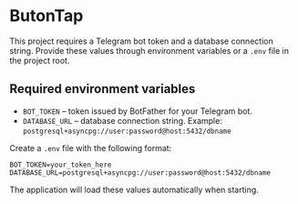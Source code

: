 # ButonTap

This project requires a Telegram bot token and a database connection string. 
Provide these values through environment variables or a `.env` file in the project root.

## Required environment variables

- `BOT_TOKEN` – token issued by BotFather for your Telegram bot.
- `DATABASE_URL` – database connection string. Example:
  `postgresql+asyncpg://user:password@host:5432/dbname`

Create a `.env` file with the following format:

```env
BOT_TOKEN=your_token_here
DATABASE_URL=postgresql+asyncpg://user:password@host:5432/dbname
```

The application will load these values automatically when starting.
